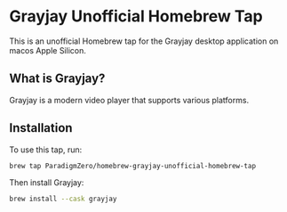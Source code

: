 # Grayjay Unofficial Homebrew Tap

This is an unofficial Homebrew tap for the Grayjay desktop application on macos Apple Silicon.

## What is Grayjay?

Grayjay is a modern video player that supports various platforms.

## Installation

To use this tap, run:

```bash
brew tap ParadigmZero/homebrew-grayjay-unofficial-homebrew-tap
```

Then install Grayjay:

```bash
brew install --cask grayjay
```